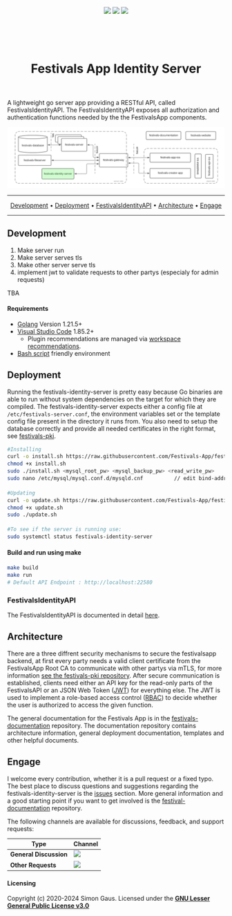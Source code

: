 <p align="center">
   <a href="https://github.com/festivals-app/festivals-identity-server/commits/" title="Last Commit"><img src="https://img.shields.io/github/last-commit/festivals-app/festivals-identity-server?style=flat"></a>
   <a href="https://github.com/festivals-app/festivals-identity-server/issues" title="Open Issues"><img src="https://img.shields.io/github/issues/festivals-app/festivals-identity-server?style=flat"></a>
   <a href="./LICENSE" title="License"><img src="https://img.shields.io/github/license/festivals-app/festivals-identity-server.svg"></a>
</p>

<h1 align="center">
  <br/><br/>
    Festivals App Identity Server
  <br/><br/>
</h1>

A lightweight go server app providing a RESTful API, called FestivalsIdentityAPI. The FestivalsIdentityAPI exposes all authorization and authentication functions needed by the the FestivalsApp components.

![Figure 1: Architecture Overview Highlighted](https://github.com/Festivals-App/festivals-documentation/blob/main/images/architecture/overview_id.png "Figure 1: Architecture Overview Highlighted")

<hr/>
<p align="center">
  <a href="#development">Development</a> •
  <a href="#deployment">Deployment</a> •
  <a href="#festivalsidentityapi">FestivalsIdentityAPI</a> •
  <a href="#architecture">Architecture</a> •
  <a href="#engage">Engage</a>
</p>
<hr/>

## Development

1. Make server run
2. Make server serves tls
3. Make other server serve tls
4. implement jwt to validate requests to other partys (especialy for admin requests)

TBA

#### Requirements
- [Golang](https://go.dev/) Version 1.21.5+
- [Visual Studio Code](https://code.visualstudio.com/download) 1.85.2+
    * Plugin recommendations are managed via [workspace recommendations](https://code.visualstudio.com/docs/editor/extension-marketplace#_recommended-extensions).
- [Bash script](https://en.wikipedia.org/wiki/Bash_(Unix_shell)) friendly environment

## Deployment
Running the festivals-identity-server is pretty easy because Go binaries are able to run without system dependencies 
on the target for which they are compiled. The festivals-identity-server expects either a config file at `/etc/festivals-server.conf`,
the environment variables set or the template config file present in the directory it runs from. 
You also need to setup the database correctly and provide all needed certificates in the right format, see [festivals-pki](https://github.com/Festivals-App/festivals-pki).

```bash
#Installing
curl -o install.sh https://raw.githubusercontent.com/Festivals-App/festivals-identity-server/master/operation/install.sh
chmod +x install.sh
sudo ./install.sh <mysql_root_pw> <mysql_backup_pw> <read_write_pw>
sudo nano /etc/mysql/mysql.conf.d/mysqld.cnf          // edit bind-address=<private-ip>

#Updating
curl -o update.sh https://raw.githubusercontent.com/Festivals-App/festivals-identity-server/master/operation/update.sh
chmod +x update.sh
sudo ./update.sh

#To see if the server is running use:
sudo systemctl status festivals-identity-server
```

#### Build and run using make
```bash
make build
make run
# Default API Endpoint : http://localhost:22580
```

### FestivalsIdentityAPI

The FestivalsIdentityAPI is documented in detail [here](./DOCUMENTATION.md).

## Architecture
There are a three diffrent security mechanisms to secure the festivalsapp backend, at first every party needs a valid client certificate from the FestivalsApp Root CA to communicate with other partys via mTLS, for more information [see the festivals-pki repository](https://github.com/Festivals-App/festivals-pki). After secure communication is established, clients need either an API key for the read-only parts of the FestivalsAPI or an JSON Web Token ([JWT](https://de.wikipedia.org/wiki/JSON_Web_Token)) for everything else. The JWT is used to implement a role-based access control ([RBAC](https://de.wikipedia.org/wiki/Role_Based_Access_Control)) to decide whether the user is authorized to access the given function.

The general documentation for the Festivals App is in the [festivals-documentation](https://github.com/festivals-app/festivals-documentation) repository. 
The documentation repository contains architecture information, general deployment documentation, templates and other helpful documents.

## Engage
I welcome every contribution, whether it is a pull request or a fixed typo. The best place to discuss questions and suggestions regarding the festivals-identity-server is the [issues](https://github.com/festivals-app/festivals-identity-server/issues/) section. More general information and a good starting point if you want to get involved is the [festival-documentation](https://github.com/Festivals-App/festivals-documentation) repository.

The following channels are available for discussions, feedback, and support requests:

| Type                     | Channel                                                |
| ------------------------ | ------------------------------------------------------ |
| **General Discussion**   | <a href="https://github.com/festivals-app/festivals-documentation/issues/new/choose" title="General Discussion"><img src="https://img.shields.io/github/issues/festivals-app/festivals-documentation/question.svg?style=flat-square"></a> </a>   |
| **Other Requests**    | <a href="mailto:simon.cay.gaus@gmail.com" title="Email me"><img src="https://img.shields.io/badge/email-Simon-green?logo=mail.ru&style=flat-square&logoColor=white"></a>   |

#### Licensing
Copyright (c) 2020-2024 Simon Gaus. Licensed under the [**GNU Lesser General Public License v3.0**](./LICENSE)